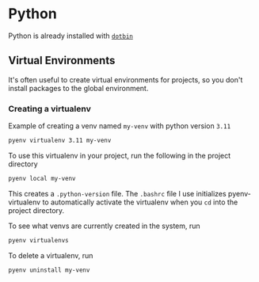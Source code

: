 # Python
Python is already installed with [`dotbin`](./dotbin.md)

## Virtual Environments
It's often useful to create virtual environments for projects, so you don't install packages to the global environment.

### Creating a virtualenv
Example of creating a venv named `my-venv` with python version `3.11`
```bash
pyenv virtualenv 3.11 my-venv
```
To use this virtualenv in your project, run the following in the project directory
```bash
pyenv local my-venv
```
This creates a `.python-version` file. The `.bashrc` file I use initializes pyenv-virtualenv to automatically activate the virtualenv when you `cd` into the project directory.

To see what venvs are currently created in the system, run
```bash
pyenv virtualenvs
```

To delete a virtualenv, run
```bash
pyenv uninstall my-venv
```

